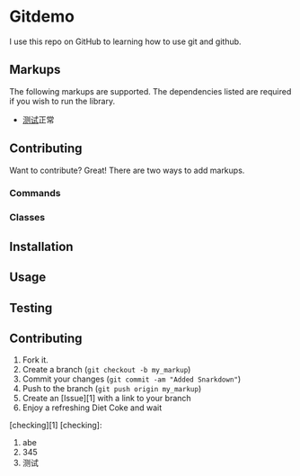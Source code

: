 Gitdemo
=======


I use this repo on GitHub to learning how to use git and github.

Markups
-------

The following markups are supported.  The dependencies listed are required if
you wish to run the library.


* [测试](效果)正常


Contributing
------------

Want to contribute? Great! There are two ways to add markups.


### Commands



### Classes



Installation
-----------



Usage
-----



Testing
-------



Contributing
------------

1. Fork it.
2. Create a branch (`git checkout -b my_markup`)
3. Commit your changes (`git commit -am "Added Snarkdown"`)
4. Push to the branch (`git push origin my_markup`)
5. Create an [Issue][1] with a link to your branch
6. Enjoy a refreshing Diet Coke and wait


[checking][1]
[checking]:
1. abe
2. 345
3. 测试
